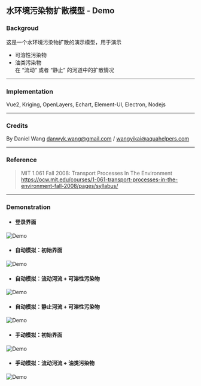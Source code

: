 ## 水环境污染物扩散模型 - Demo

### Backgroud
这是一个水环境污染物扩散的演示模型，用于演示   
* 可溶性污染物   
* 油类污染物   
在 “流动” 或者 “静止” 的河道中的扩散情况   

---

### Implementation
Vue2, Kriging, OpenLayers, Echart, Element-UI, Electron, Nodejs   

---

### Credits
By Daniel Wang <danwyk.wang@gmail.com> / <wangyikai@aquahelpers.com>  

---

### Reference

> MIT 1.061 Fall 2008: Transport Processes In The Environment   
> https://ocw.mit.edu/courses/1-061-transport-processes-in-the-environment-fall-2008/pages/syllabus/   

---

### Demonstration
* #### 登录界面
![Demo](https://github.com/danwyk/kriging_diffusion_app/blob/main/login.png)

* #### 自动模拟：初始界面
![Demo](https://github.com/danwyk/kriging_diffusion_app/blob/main/steady.png)

* #### 自动模拟：流动河流 + 可溶性污染物
![Demo](https://github.com/danwyk/kriging_diffusion_app/blob/main/auto2.png)

* #### 自动模拟：静止河流 + 可溶性污染物
![Demo](https://github.com/danwyk/kriging_diffusion_app/blob/main/auto1.png)

* #### 手动模拟：初始界面
![Demo](https://github.com/danwyk/kriging_diffusion_app/blob/main/manual.png)

* #### 手动模拟：流动河流 + 油类污染物
![Demo](https://github.com/danwyk/kriging_diffusion_app/blob/main/manual1.png)
